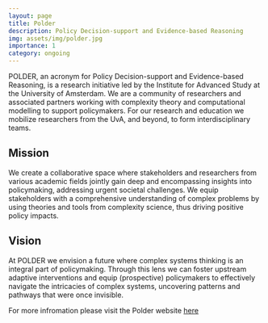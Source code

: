 ```yaml
---
layout: page
title: Polder
description: Policy Decision-support and Evidence-based Reasoning
img: assets/img/polder.jpg
importance: 1
category: ongoing
---
```


POLDER, an acronym for Policy Decision-support and Evidence-based Reasoning, is a research initiative led by the Institute for Advanced Study at the University of Amsterdam. We are a community of researchers and associated partners working with complexity theory and computational modelling to support policymakers. For our research and education we mobilize researchers from the UvA, and beyond, to form interdisciplinary teams.

## Mission
We create a collaborative space where stakeholders and researchers from various academic fields jointly gain deep and encompassing insights into policymaking, addressing urgent societal challenges. We equip stakeholders with a comprehensive understanding of complex problems by using theories and tools from complexity science, thus driving positive policy impacts.

## Vision
At POLDER we envision a future where complex systems thinking is an integral part of policymaking. Through this lens we can foster upstream adaptive interventions and equip (prospective) policymakers to effectively navigate the intricacies of complex systems, uncovering patterns and pathways that were once invisible.

For more infromation please visit the Polder website <a href="https://polder.center/">here</a>
